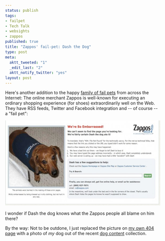 ```yaml
--- 
status: publish
tags: 
- failpet
- Tech Talk
- websights
- zappos
published: true
title: "Zappos' fail-pet: Dash the Dog"
type: post
meta: 
  aktt_tweeted: "1"
  _edit_last: "2"
  aktt_notify_twitter: "yes"
layout: post
---
```

Here's another addition to the happy <a href="http://fredericiana.com/tag/failpet/">family of fail pets</a> from across the Internet: The online merchant Zappos is well-known for executing an ordinary shopping experience (for shoes) extraordinarily well on the Web. They have RSS feeds, Twitter and Facebook integration and -- of course -- a "fail pet":

<a href="/media/wp/2010/06/Zappos.com-Error-404.jpg"><img src="/media/wp/2010/06/Zappos.com-Error-404-575x276.jpg" alt="" title="Zappos.com Error 404" width="575" height="276" class="alignnone size-large wp-image-2761" /></a>

I wonder if Dash the dog knows what the Zappos people all blame on him there?

By the way: Not to be outdone, I just replaced the picture on <a href="http://fredericiana.com/thisprobablydoesnotexist">my own 404 page</a> with a photo of <em>my</em> dog out of the recent <a href="http://fredericiana.com/2010/06/01/dog-content/">dog content</a> collection.
